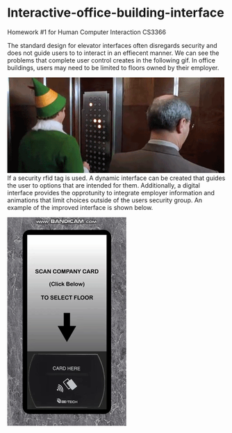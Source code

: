 # Interactive-office-building-interface
Homework #1 for Human Computer Interaction CS3366

The standard design for elevator interfaces often disregards security and does not guide users to to interact in an effiecent manner.
We can see the problems that complete user control creates in the following gif. In office buildings, users may need to be limited to floors owned by their employer.


![](bad_elevator_gif.gif)
If a security rfid tag is used. A dynamic interface can be created that guides the user to options that are intended for them. Additionally, a digital interface provides the opprotunity to integrate employer information and animations that limit choices outside of the users security group. An example of the improved interface is shown below.  


![](elevator_gif_Costanzo.gif)
